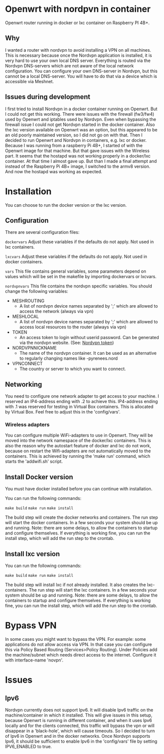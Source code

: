 # Openwrt with nordpvn in container
Openwrt router running in docker or lxc container on Raspberry PI 4B+.

## Why
I wanted a router with nordvpn to avoid installing a VPN on all machines. 
This is necessary because once the Nordvpn application is installed, it is very hard to use your own local DNS server. Everything is routed via the Nordvpn DNS-servers which are not aware of the local network configuration. You can configure your own DNS-server in Nordvpn, but this cannot be a local DNS-server. You will have to do that via a device which is accessible via Meshnet.

## Issues during development
I first tried to install Nordvpn in a docker container running on Openwrt. But I could not get this working. There were issues with the firewall (fw3/fw4) used by Openwrt and iptables used by Nordvpn. Even when bypassing the firewall issue I could not get Nordvpn started in the docker container. 
Also the lxc version available on Openwrt was an option, but this appeared to be an old poorly maintained version, so I did not go on with that.
Then I decided to run Openwrt and Nordvpn in containers, e.g. lxc or docker. Because I was running from a raspberry Pi 4B+, I started of with the Openwrt image for that machine. But that gave issues with the Wireless part. It seems that the hostapd was not working properly in a docker/lxc container. At that time I almost gave up. But than I made a final attempt and instead of the Raspberry Pi 4B+ image, I switched to the armv8 version. And now the hostapd was working as expected.

# Installation
You can choose to run the docker version or the lxc version.

## Configuration
There are several configuration files:

`dockervars`
Adjust these variables if the defaults do not apply. Not used in lxc containers.

`lxcvars`
Adjust these variables if the defaults do not apply. Not used in docker containers.

`vars`
This file contains general variables, some parameters depend on values which will be set in the makefile by importing dockervars or lxcvars. 

`nordvpnvars`
This file contains the nordvpn specific variables. You should change the following variables:
- MESHROUTING
    - A list of nordvpn device names separated by ';' which are allowed to access the network (always via vpn)
- MESHLOCAL
    - A list of nordvpn device names separated by ';' which are allowed to access local resources to the router (always via vpn)
- TOKEN
    - An access token to login without userid password. Can be generated via the nordvpn website. (See: [Nordvpn token](https://support.nordvpn.com/hc/en-us/articles/20286980309265-How-to-use-a-token-with-NordVPN-on-Linux))
- NORDVPNNICKNAME
    - The name of the nordvpn container. It can be used as an alternative to regularly changing names like <userid>-pyrenees.nord
- VPNCONNECT
    - The country or server to which you want to connect.

## Networking
You need to configure one network adapter to get access to your machine. I reserved an IP4-address ending with .2 to achieve this. IP4-address ending with .1 was reserved for testing in Virtual Box containers. This is allocated by Virtual Box. Feel free to adjust this in the 'config/vars'.

### Wireless adapters
You can configure multiple WiFi-adapters to use in Openwrt. They will be moved into the network namespace of the docker/lxc containers. This is also the reason why the autostart feature of docker and lxc do not work, because on restart the Wifi-adapters are not automatically moved to the containers. This is achieved by running the 'make run' command, which starts the 'addwifi.sh' script.

## Install Docker version
You must have docker installed before you can continue with installation.

You can run the following commands:

`make build`
`make run`
`make install`

The build step will create the docker networks and containers. 
The run step will start the docker containers. In a few seconds your system should be up and running. Note: there are some delays, to allow the containers to startup and configure themselves.
If everything is working fine, you can run the install step, which will add the run step to the crontab. 

## Install lxc version
You can run the following commands:

`make build`
`make run`
`make install`

The build step will install lxc if not already installed. It also creates the lxc-containers.
The run step will start the lxc containers. In a few seconds your system should be up and running. Note: there are some delays, to allow the containers to startup and configure themselves.
If everything is working fine, you can run the install step, which will add the run step to the crontab. 

# Bypass VPN
In some cases you might want to bypass the VPN. For example: some applications do not allow access via VPN. In that case you can configure this via Policy Based Routing (Services>Policy Routing).
Under Policies add the machine/subnet which needs direct access to the internet. Configure it with interface-name 'novpn'. 

# Issues
## Ipv6
Nordvpn currently does not support Ipv6. It will disable Ipv6 traffic on the machine/container in which it installed. This will give issues in this setup, because Openwrt is running in different container, and when it uses Ipv6 locally and for the clients connected, this traffic will bypass the vpn or will disappear in a 'black-hole', which will cause timeouts. So I decided to turn of Ipv6 in Openwrt and in the docker networks.
Once Nordvpn supports Ipv6, it should be sufficient to enable Ipv6 in the 'config/vars' file by setting IPV6_ENABLED to true.
